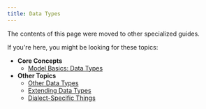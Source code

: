 ```yaml
---
title: Data Types
---
```


The contents of this page were moved to other specialized guides.

If you're here, you might be looking for these topics:

* **Core Concepts**
  * [Model Basics: Data Types](../core-concepts/model-basics.md#data-types)
* **Other Topics**
  * [Other Data Types](../other-topics/other-data-types.mdx)
  * [Extending Data Types](../other-topics/extending-data-types.md)
  * [Dialect-Specific Things](../other-topics/dialect-specific-things.md)
